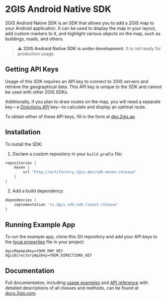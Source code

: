 # 2GIS Android Native SDK

2GIS Android Native SDK is an SDK that allows you to add a 2GIS map to your Android application. It can be used to display the map in your layout, add custom markers to it, and highlight various objects on the map, such as buildings, roads, and others.

> :warning: **2GIS Android Native SDK is under development.** It is not ready for production usage.


## Getting API Keys

Usage of this SDK requires an API key to connect to 2GIS servers and retrieve the geographical data. This API key is unique to the SDK and cannot be used with other 2GIS SDKs.

Additionally, if you plan to draw routes on the map, you will need a separate key—a [Directions API](https://docs.2gis.com/en/api/navigation/directions/overview) key—to calculate and display an optimal route.

To obtain either of these API keys, fill in the form at [dev.2gis.ae](https://dev.2gis.ae/order).


## Installation

To install the SDK:

1. Declare a custom repository in your `build.gradle` file:

```gradle
repositories {
    maven {
        url "http://artifactory.2gis.dev/sdk-maven-release"
    }
}
```

2. Add a build dependency:

```gradle
dependencies {
    implementation 'ru.dgis.sdk:sdk:latest.release'
}
```


## Running Example App

To run the example app, clone this Git repository and add your API keys to the [local.properties](https://developer.android.com/studio/build#properties-files) file in your project:

```
dgisMapApiKey=YOUR_MAP_KEY
dgisDirectoryApiKey=YOUR_DIRECTIONS_KEY
```

## Documentation

Full documentation, including [usage examples](https://docs.2gis.com/en/android/native/maps/examples) and [API reference](https://docs.2gis.com/en/android/native/maps/reference/ru.dgis.sdk.DGis) with detailed descriptions of all classes and methods, can be found at [docs.2gis.com](https://docs.2gis.com/en/android/native/maps/overview).
